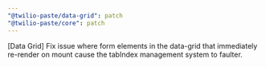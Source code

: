 ```yaml
---
"@twilio-paste/data-grid": patch
"@twilio-paste/core": patch
---
```


[Data Grid] Fix issue where form elements in the data-grid that immediately re-render on mount cause the tabIndex management system to faulter.
